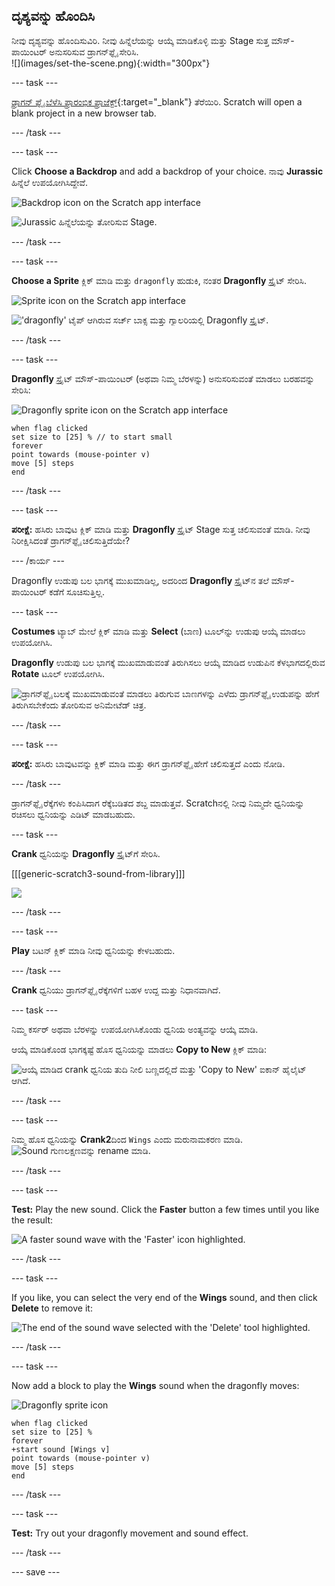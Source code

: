## ದೃಶ್ಯವನ್ನು ಹೊಂದಿಸಿ

<div style="display: flex; flex-wrap: wrap">
<div style="flex-basis: 200px; flex-grow: 1; margin-right: 15px;">
ನೀವು ದೃಶ್ಯವನ್ನು ಹೊಂದಿಸುವಿರಿ. ನೀವು ಹಿನ್ನೆಲೆಯನ್ನು ಆಯ್ಕೆ ಮಾಡಿಕೊಳ್ಳಿ ಮತ್ತು Stage ಸುತ್ತ ಮೌಸ್-ಪಾಯಿಂಟರ್‌ ಅನುಸರಿಸುವ ಡ್ರಾಗನ್‌ಫ್ಲೈ ಸೇರಿಸಿ.
</div>
<div>
![](images/set-the-scene.png){:width="300px"}
</div>
</div>

--- task ---

[ಡ್ರಾಗನ್‌ ಫ್ಲೈ ಬೆಳೆಸಿ ಪ್ರಾರಂಭಿಕ ಪ್ರಾಜೆಕ್ಟ್](https://scratch.mit.edu/projects/535695413/editor){:target="_blank"} ತೆರೆಯಿರಿ. Scratch will open a blank project in a new browser tab.

--- /task ---

--- task ---

Click **Choose a Backdrop** and add a backdrop of your choice. ನಾವು **Jurassic** ಹಿನ್ನೆಲೆ ಉಪಯೋಗಿಸಿದ್ದೇವೆ.

![Backdrop icon on the Scratch app interface](images/choose-backdrop-icon.png)

![Jurassic ಹಿನ್ನೆಲೆಯನ್ನು ತೋರಿಸುವ Stage.](images/Jurassic-backdrop.png)

--- /task ---

--- task ---

**Choose a Sprite** ಕ್ಲಿಕ್‌ ಮಾಡಿ ಮತ್ತು `dragonfly` ಹುಡುಕಿ, ನಂತರ **Dragonfly** ಸ್ಪ್ರೈಟ್‌ ಸೇರಿಸಿ.

![Sprite icon on the Scratch app interface](images/choose-sprite-icon.png)

!['dragonfly' ಟೈಪ್‌ ಆಗಿರುವ ಸರ್ಚ್‌ ಬಾಕ್ಸ ಮತ್ತು ಗ್ಯಾಲರಿಯಲ್ಲಿ Dragonfly ಸ್ಪ್ರೈಟ್.](images/dragonfly-search.png)

--- /task ---

--- task ---

**Dragonfly** ಸ್ಪ್ರೈಟ್‌ ಮೌಸ್-ಪಾಯಿಂಟರ್‌ (ಅಥವಾ ನಿಮ್ಮ ಬೆರಳನ್ನು) ಅನುಸರಿಸುವಂತೆ ಮಾಡಲು ಬರಹವನ್ನು ಸೇರಿಸಿ:

![Dragonfly sprite icon on the Scratch app interface](images/dragonfly-icon.png)

```blocks3
when flag clicked
set size to [25] % // to start small
forever
point towards (mouse-pointer v)
move [5] steps
end
```
--- /task ---

--- task ---

**ಪರೀಕ್ಷೆ:** ಹಸಿರು ಬಾವುಟ ಕ್ಲಿಕ್‌ ಮಾಡಿ ಮತ್ತು **Dragonfly** ಸ್ಪ್ರೈಟ್‌ Stage ಸುತ್ತ ಚಲಿಸುವಂತೆ ಮಾಡಿ. ನೀವು ನಿರೀಕ್ಷಿಸಿದಂತೆ ಡ್ರಾಗನ್‌ಫ್ಲೈ ಚಲಿಸುತ್ತಿದೆಯೇ?

--- /ಕಾರ್ಯ ---

Dragonfly ಉಡುಪು ಬಲ ಭಾಗಕ್ಕೆ ಮುಖಮಾಡಿಲ್ಲ, ಅದರಿಂದ **Dragonfly** ಸ್ಪ್ರೈಟ್‌ನ ತಲೆ ಮೌಸ್-ಪಾಯಿಂಟರ್‌ ಕಡೆಗೆ ಸೂಚಿಸುತ್ತಿಲ್ಲ.

--- task ---

**Costumes** ಟ್ಯಾಬ್‌ ಮೇಲೆ ಕ್ಲಿಕ್‌ ಮಾಡಿ ಮತ್ತು **Select** (ಬಾಣ) ಟೂಲ್‌ನ್ನು ಉಡುಪು ಆಯ್ಕೆ ಮಾಡಲು ಉಪಯೋಗಿಸಿ.

**Dragonfly** ಉಡುಪು ಬಲ ಭಾಗಕ್ಕೆ ಮುಖಮಾಡುವಂತೆ ತಿರುಗಿಸಲು ಆಯ್ಕೆ ಮಾಡಿದ ಉಡುಪಿನ ಕೆಳಭಾಗದಲ್ಲಿರುವ **Rotate** ಟೂಲ್‌ ಉಪಯೋಗಿಸಿ.

![ಡ್ರಾಗನ್‌ಫ್ಲೈ ಬಲಕ್ಕೆ ಮುಖಮಾಡುವಂತೆ ಮಾಡಲು ತಿರುಗುವ ಬಾಣಗಳನ್ನು ಎಳೆದು ಡ್ರಾಗನ್‌ಫ್ಲೈ ಉಡುಪನ್ನು ಹೇಗೆ ತಿರುಗಿಸಬೇಕೆಂದು ತೋರಿಸುವ ಅನಿಮೇಟೆಡ್‌ ಚಿತ್ರ.](images/rotated-costume.gif)

--- /task ---

--- task ---

**ಪರೀಕ್ಷೆ:** ಹಸಿರು ಬಾವುಟವನ್ನು ಕ್ಲಿಕ್‌ ಮಾಡಿ ಮತ್ತು ಈಗ ಡ್ರಾಗನ್‌ಫ್ಲೈ ಹೇಗೆ ಚಲಿಸುತ್ತದೆ ಎಂದು ನೋಡಿ.

--- /task ---

ಡ್ರಾಗನ್‌ಫ್ಲೈ ರೆಕ್ಕೆಗಳು ಕಂಪಿಸಿದಾಗ ರೆಕ್ಕೆಬಡಿತದ ಶಬ್ದ ಮಾಡುತ್ತವೆ. Scratchನಲ್ಲಿ ನೀವು ನಿಮ್ಮದೇ ಧ್ವನಿಯನ್ನು ರಚಿಸಲು ಧ್ವನಿಯನ್ನು ಎಡಿಟ್‌ ಮಾಡಬಹುದು.

--- task ---

**Crank** ಧ್ವನಿಯನ್ನು **Dragonfly** ಸ್ಪ್ರೈಟ್‌ಗೆ ಸೇರಿಸಿ.

[[[generic-scratch3-sound-from-library]]]

![](images/crank-sound-editor.png)

--- /task ---

--- task ---

**Play** ಬಟನ್‌ ಕ್ಲಿಕ್‌ ಮಾಡಿ ನೀವು ಧ್ವನಿಯನ್ನು ಕೇಳಬಹುದು.

--- /task ---

**Crank** ಧ್ವನಿಯು ಡ್ರಾಗನ್‌ಫ್ಲೈ ರೆಕ್ಕೆಗಳಿಗೆ ಬಹಳ ಉದ್ದ ಮತ್ತು ನಿಧಾನವಾಗಿದೆ.

--- task ---

ನಿಮ್ಮ ಕರ್ಸರ್‌ ಅಥವಾ ಬೆರಳನ್ನು ಉಪಯೋಗಿಸಿಕೊಂಡು ಧ್ವನಿಯ ಅಂತ್ಯವನ್ನು ಆಯ್ಕೆ ಮಾಡಿ.

ಆಯ್ಕೆ ಮಾಡಿಕೊಂಡ ಭಾಗಕ್ಕಷ್ಟೆ ಹೊಸ ಧ್ವನಿಯನ್ನು ಮಾಡಲು **Copy to New** ಕ್ಲಿಕ್‌ ಮಾಡಿ:

![ಆಯ್ಕೆ ಮಾಡಿದ crank ಧ್ವನಿಯ ತುದಿ ನೀಲಿ ಬಣ್ಣದಲ್ಲಿದೆ ಮತ್ತು 'Copy to New' ಐಕಾನ್‌ ಹೈಲೈಟ್‌ ಆಗಿದೆ.](images/crank-copy-end.png)

--- /task ---

--- task ---

ನಿಮ್ಮ ಹೊಸ ಧ್ವನಿಯನ್ನು **Crank2**ದಿಂದ `Wings` ಎಂದು ಮರುನಾಮಕರಣ ಮಾಡಿ. ![Sound ಗುಣಲಕ್ಷಣವನ್ನು rename‌ ಮಾಡಿ.](images/crank-wings-sound.png)

--- /task ---

--- task ---

**Test:** Play the new sound. Click the **Faster** button a few times until you like the result:

![A faster sound wave with the 'Faster' icon highlighted.](images/wings-faster.png)

--- /task ---

--- task ---

If you like, you can select the very end of the **Wings** sound, and then click **Delete** to remove it:

![The end of the sound wave selected with the 'Delete' tool highlighted.](images/wings-shorter.png)

--- /task ---

--- task ---

Now add a block to play the **Wings** sound when the dragonfly moves:

![Dragonfly sprite icon](images/dragonfly-icon.png)

```blocks3
when flag clicked
set size to [25] %
forever
+start sound [Wings v]
point towards (mouse-pointer v)
move [5] steps
end
```
--- /task ---

--- task ---

**Test:** Try out your dragonfly movement and sound effect.

--- /task ---

--- save ---
